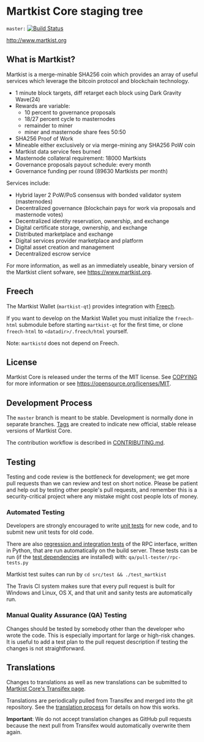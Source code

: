 Martkist Core staging tree 
=========================

`master:` [![Build Status](https://travis-ci.org/martkist/martkist.svg?branch=master)](https://travis-ci.org/martkist/martkist) 

http://www.martkist.org

What is Martkist?
----------------

Martkist is a merge-minable SHA256 coin which provides an array of useful services
which leverage the bitcoin protocol and blockchain technology.

- 1 minute block targets, diff retarget each block using Dark Gravity Wave(24) 
- Rewards are variable:
  - 10 percent to governance proposals
  - 18/27 percent cycle to masternodes
  - remainder to miner
  - miner and masternode share fees 50:50
- SHA256 Proof of Work
- Mineable either exclusively or via merge-mining any SHA256 PoW coin
- Martkist data service fees burned
- Masternode collateral requirement: 18000 Martkists
- Governance proposals payout schedule: every month
- Governance funding per round (89630 Martkists per month)

Services include:

- Hybrid layer 2 PoW/PoS consensus with bonded validator system (masternodes)
- Decentralized governance (blockchain pays for work via proposals and masternode votes)
- Decentralized identity reservation, ownership, and exchange
- Digital certificate storage, ownership, and exchange
- Distributed marketplace and exchange
- Digital services provider marketplace and platform
- Digital asset creation and management
- Decentralized escrow service

For more information, as well as an immediately useable, binary version of
the Martkist client sofware, see https://www.martkist.org.

Freech
------

The Martkist Wallet (`martkist-qt`) provides integration with [Freech](https://github.com/martkist/freech-core).

If you want to develop on the Markist Wallet you must initialize the `freech-html` submodule before starting `martkist-qt` for the first time, or clone `freech-html` to `<datadir>/.freech/html` yourself.

Note: `martkistd` does not depend on Freech.

License
-------

Martkist Core is released under the terms of the MIT license. See [COPYING](COPYING) for more
information or see https://opensource.org/licenses/MIT.

Development Process
-------------------

The `master` branch is meant to be stable. Development is normally done in separate branches.
[Tags](https://github.com/martkist/martkist/tags) are created to indicate new official,
stable release versions of Martkist Core.

The contribution workflow is described in [CONTRIBUTING.md](CONTRIBUTING.md).

Testing
-------

Testing and code review is the bottleneck for development; we get more pull
requests than we can review and test on short notice. Please be patient and help out by testing
other people's pull requests, and remember this is a security-critical project where any mistake might cost people
lots of money.

### Automated Testing

Developers are strongly encouraged to write [unit tests](/doc/unit-tests.md) for new code, and to
submit new unit tests for old code.

There are also [regression and integration tests](/qa) of the RPC interface, written
in Python, that are run automatically on the build server.
These tests can be run (if the [test dependencies](/qa) are installed) with: `qa/pull-tester/rpc-tests.py`

Martkist test suites can run by `cd src/test && ./test_martkist`

The Travis CI system makes sure that every pull request is built for Windows
and Linux, OS X, and that unit and sanity tests are automatically run.

### Manual Quality Assurance (QA) Testing

Changes should be tested by somebody other than the developer who wrote the
code. This is especially important for large or high-risk changes. It is useful
to add a test plan to the pull request description if testing the changes is
not straightforward.

Translations
------------

Changes to translations as well as new translations can be submitted to
[Martkist Core's Transifex page](https://www.transifex.com/projects/p/martkist/).

Translations are periodically pulled from Transifex and merged into the git repository. See the
[translation process](doc/translation_process.md) for details on how this works.

**Important**: We do not accept translation changes as GitHub pull requests because the next
pull from Transifex would automatically overwrite them again.

